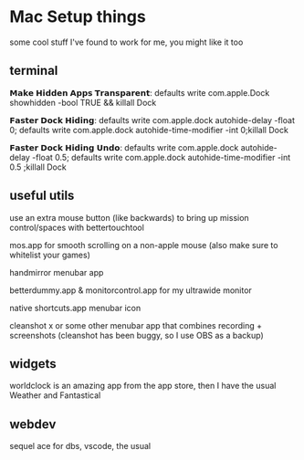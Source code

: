 # Mac Setup things

some cool stuff I've found to work for me, you might like it too

## terminal

𝗠𝗮𝗸𝗲 𝗛𝗶𝗱𝗱𝗲𝗻 𝗔𝗽𝗽𝘀 𝗧𝗿𝗮𝗻𝘀𝗽𝗮𝗿𝗲𝗻𝘁: defaults write com.apple.Dock showhidden -bool TRUE && killall Dock

𝗙𝗮𝘀𝘁𝗲𝗿 𝗗𝗼𝗰𝗸 𝗛𝗶𝗱𝗶𝗻𝗴: defaults write com.apple.dock autohide-delay -float 0; defaults write com.apple.dock autohide-time-modifier -int 0;killall Dock

𝗙𝗮𝘀𝘁𝗲𝗿 𝗗𝗼𝗰𝗸 𝗛𝗶𝗱𝗶𝗻𝗴 𝗨𝗻𝗱𝗼: defaults write com.apple.dock autohide-delay -float 0.5; defaults write com.apple.dock autohide-time-modifier -int 0.5 ;killall Dock

## useful utils

use an extra mouse button (like backwards) to bring up mission control/spaces with bettertouchtool

mos.app for smooth scrolling on a non-apple mouse (also make sure to whitelist your games)

handmirror menubar app

betterdummy.app & monitorcontrol.app for my ultrawide monitor 

native shortcuts.app menubar icon

cleanshot x or some other menubar app that combines recording + screenshots (cleanshot has been buggy, so I use OBS as a backup)

## widgets

worldclock is an amazing app from the app store, then I have the usual Weather and Fantastical

## webdev

sequel ace for dbs, vscode, the usual

